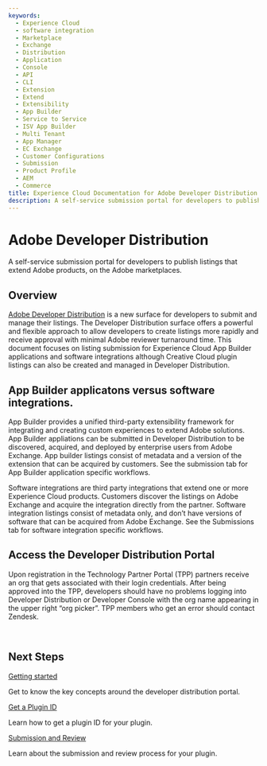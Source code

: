 ```yaml
---
keywords:
  - Experience Cloud
  - software integration
  - Marketplace
  - Exchange
  - Distribution
  - Application
  - Console
  - API
  - CLI
  - Extension
  - Extend
  - Extensibility
  - App Builder
  - Service to Service
  - ISV App Builder
  - Multi Tenant
  - App Manager
  - EC Exchange
  - Customer Configurations
  - Submission
  - Product Profile
  - AEM
  - Commerce
title: Experience Cloud Documentation for Adobe Developer Distribution
description: A self-service submission portal for developers to publish listings that extend Adobe products, on the Adobe marketplaces.​
---
```


<Hero slots="heading, text" background="rgb(141, 52, 78)"/>

# Adobe Developer Distribution

A self-service submission portal for developers to publish listings that extend Adobe products, on the Adobe marketplaces.​

## Overview

[Adobe Developer Distribution](/distribute/home) is a new surface for developers to submit and manage their listings. The Developer Distribution surface offers a powerful and flexible approach to allow developers to create listings more rapidly and receive approval with minimal Adobe reviewer turnaround time. This document focuses on listing submission for Experience Cloud App Builder applications and software integrations although Creative Cloud plugin listings can also be created and managed in Developer Distribution.

## App Builder applicatons versus software integrations.

App Builder provides a unified third-party extensibility framework for integrating and creating custom experiences to extend Adobe solutions. App Builder appliations can be submitted in Developer Distribution to be discovered, acquired, and deployed by enterprise users from Adobe Exchange. App builder listings consist of metadata and a version of the extension that can be acquired by customers. See the submission tab for App Builder application specific workflows.

Software integrations are third party integrations that extend one or more Experience Cloud products. Customers discover the listings on Adobe Exchange and acquire the integration directly from the partner. Software integration listings consist of metadata only, and don’t have versions of software that can be acquired from Adobe Exchange. See the Submissions tab for software integration specific workflows.

## Access the Developer Distribution Portal

Upon registration in the Technology Partner Portal (TPP) partners receive an org that gets associated with their login credentials.  After being approved into the TPP, developers should have no problems logging into Developer Distribution or Developer Console with the org name appearing in the upper right “org picker”. TPP members who get an error should contact Zendesk.

<div style="margin-top: 1em">&nbsp;</div>

<DiscoverBlock slots="heading, link, text"/>

## Next Steps

[Getting started](./getting_started.md)

Get to know the key concepts around the developer distribution portal.

<DiscoverBlock slots="link, text"/>

[Get a Plugin ID](./plugin_id.md)

Learn how to get a plugin ID for your plugin.

<DiscoverBlock slots="link, text"/>

[Submission and Review](./submission/overview.md)

Learn about the submission and review process for your plugin.

<br/><br/><br/><br/>
